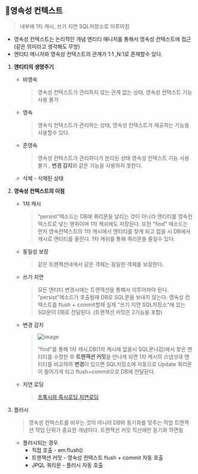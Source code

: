 __📌영속성 컨텍스트__
--------------------------
> 내부에 1차 캐시, 쓰기 지연 SQL저장소로 이루어짐
- 영속성 컨텍스트는 논리적인 개념 엔티티 매니저를 통해서 영속성 컨텍스트에 접근(같은 의미라고 생각해도 무방)
- 엔티티 메니저와 영속성 컨텍스트의 관계가 1:1 ,N:1로 존재할수 있다.

1. **엔티티의 생명주기**
   * 비영속
     >영속성 컨텍스트가 관리하지 않는 관계 없는 상태, 영속성 컨텍스트 기능 사용 불가
   * 영속 
     > 영속석 컨텍스트가 관리하는 상태, 영속성 컨텍스트가 제공하는 기능을 사용할수 있다.
   * 준영속 
     > 영속성 컨텍스트가 관리하다가 분리된 상태
     > 영속성 컨텍스트 기능 사용 불가 , **변경 감지**와 같은 기능을 사용하지 못한다.
   * 삭제 - 삭제된 상태

2. **영속성 컨텍스트의 이점**
   * 1차 캐시
     > "persist"메소드는 DB에 쿼리문을 날리는 것이 아니라 엔티티를 영속컨텍스트로 넣는 행위이며 1차 캐쉬에도 저장된다. 
     > 또한 "find" 메소드는 먼저 영속컨텍스트의 1차 캐시에서 엔티티를 찾게 되고 없을 시 DB에서 캐시로 앤티티를 올린다.
     > 1차 캐쉬를 통해 쿼리문을 줄일수 있다.
   
   * 동일성 보장
     > 같은 트랜잭션내에서 같은 객체는 동일한 객체를 보장한다.

   * 쓰기 지연
     > 모든 엔티티 변경시에는 트랜잭션을 통해서 이루어져야 된다. "persist"메소드가 호출될때 DB로 SQL문을 보내지 않는다.
     > 영속성 컨텍스트를 flush + commit할때 실제 "쓰기 지연 SQL저장소"에 있는 SQl문이 DB로 전달된다. (트랜잭션 커밋은 2기능을 포함)
   
   * 변경 감지
     > ![image](https://user-images.githubusercontent.com/96917871/178145776-9a26e009-814e-43b9-a44a-6f9793bbb9c6.png)
     > 
     > "find"를 통해 1차 캐시,DB(1차 캐시에 없을시 SQL문나감)에서 찾은 엔티티를 수정한 후 **트랜잭션 커밋**을 만나게 되면 1차 캐시의 스냅샷과 엔티티를 비교하여 
     > **변경**이 있으면 SQL저장소에 자동으로 Update 쿼리문이 들어가게 되고 flush+commit으로 DB에 전달된다.

   * 지연 로딩
     > [프록시와 즉시로딩,지연로딩](https://github.com/BonSik-Koo/Spring_study/blob/main/basic/Jpa/%ED%94%84%EB%A1%9D%EC%8B%9C%EC%99%80%20%EC%A6%89%EC%8B%9C%EB%A1%9C%EB%94%A9%2C%EC%A7%80%EC%97%B0%EB%A1%9C%EB%94%A9.md)
     

3. 플러시
   > 영속성 컨텍스트를 비우는 것이 아니라 DB와 동기화를 맞추는 작업
   > 트랜잭션 작업 단위가 중요한 개념이다. 트랜잭션 커밋 직선에만 동기화 하면됨
   
   * 플러시되는 경우
     * 직접 호출 - em.flush()
     * 트랜잭션 커밋 - 영속성 컨텍스트 flush + commit 자동 호출
     * JPQL 쿼리문 - 플러시 자동 호출


